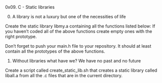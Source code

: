 0x09. C - Static libraries

0. A library is not a luxury but one of the necessities of life

Create the static library libmy.a containing all the functions listed below:
If you haven’t coded all of the above functions create empty ones with the right prototype.

Don’t forget to push your main.h file to your repository. It should at least contain all the prototypes of the above functions.


1. Without libraries what have we? We have no past and no future

Create a script called create_static_lib.sh that creates a static library called liball.a from all the .c files that are in the current directory.
